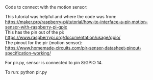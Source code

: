 Code to connect with the motion sensor:

This tutorial was helpful and where the code was from:  
https://maker.pro/raspberry-pi/tutorial/how-to-interface-a-pir-motion-sensor-with-raspberry-pi-gpio  
This has the pin out of the pi:  
https://www.raspberrypi.org/documentation/usage/gpio/  
The pinout for the pir (motion sensor):  
https://www.homemade-circuits.com/pir-sensor-datasheet-pinout-specification-working/  

For pir.py, sensor is connected to pin 8/GPIO 14.

To run: python pir.py